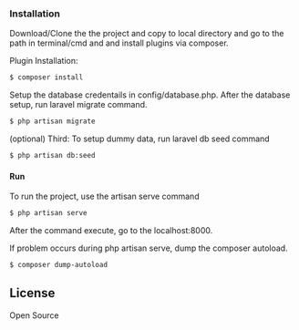
### Installation

Download/Clone the the project and copy to local directory and go to the path in terminal/cmd and and install plugins via composer.

Plugin Installation:
```sh
$ composer install
```

Setup the database credentails in config/database.php. After the database setup, run laravel migrate command.
```sh
$ php artisan migrate
```
(optional) Third:
To setup dummy data, run laravel db seed command
```sh
$ php artisan db:seed
```
#### Run
To run the project, use the artisan serve command
```sh
$ php artisan serve
```
After the command execute, go to the localhost:8000.

If problem occurs during php artisan serve, dump the composer autoload.
```sh
$ composer dump-autoload
```

License
----

Open Source
